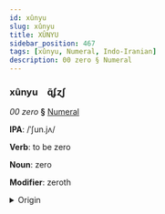 ```yaml
---
id: xûnyu
slug: xûnyu
title: XÛNYU
sidebar_position: 467
tags: [xûnyu, Numeral, Indo-Iranian]
description: 00 zero § Numeral
---
```


### xûnyu&emsp;<span kind="abugida">ɋ̃ʄɀʃ</span>

*00 zero* **§** [Numeral](../../tags/Numeral)

**IPA**: /ˈʃun.jʌ/

**Verb**: to be zero

**Noun**: zero

**Modifier**: zeroth

<details>
    <summary>Origin</summary>
    Sanskrit शून्य śūnyá /ɕuːn.jɐ/<br/>
    <em>Indo-Iranian Language Family</em>
</details>